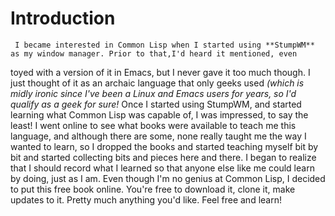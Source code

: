 # Introduction


     I became interested in Common Lisp when I started using **StumpWM** as my window manager. Prior to that,I'd heard it mentioned, even 
toyed with a version of it in Emacs, but I never gave it too much though. I just thought of it as an archaic language that only geeks used *(which is midly 
ironic since I've been a Linux and Emacs users for years, so I'd qualify as a geek for sure!*  Once I started using StumpWM, and started learning what 
Common Lisp was capable of, I was impressed, to say the least! 
     I went online to see what books were available to teach me this language, and although there are some, none really taught me the way I wanted to learn, so I dropped
the books and started teaching myself bit by bit and started collecting bits and pieces here and there. I began to realize that I should record what I learned so that
anyone else like me could learn by doing, just as I am.  Even though I'm no genius at Common Lisp, I decided to put this free book online.  You're free to 
download it, clone it, make updates to it. Pretty much anything you'd like.  Feel free and learn!
